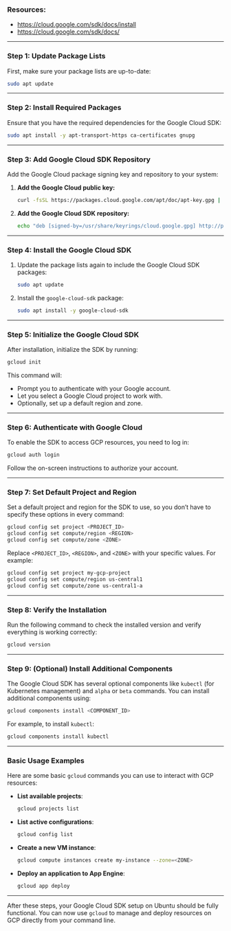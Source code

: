 ### Resources:
- https://cloud.google.com/sdk/docs/install
- https://cloud.google.com/sdk/docs/

---

### Step 1: Update Package Lists
First, make sure your package lists are up-to-date:
```bash
sudo apt update
```

---

### Step 2: Install Required Packages
Ensure that you have the required dependencies for the Google Cloud SDK:
```bash
sudo apt install -y apt-transport-https ca-certificates gnupg
```

---

### Step 3: Add Google Cloud SDK Repository
Add the Google Cloud package signing key and repository to your system:

1. **Add the Google Cloud public key:**
   ```bash
   curl -fsSL https://packages.cloud.google.com/apt/doc/apt-key.gpg | sudo gpg --dearmor -o /usr/share/keyrings/cloud.google.gpg
   ```

2. **Add the Google Cloud SDK repository:**
   ```bash
   echo "deb [signed-by=/usr/share/keyrings/cloud.google.gpg] http://packages.cloud.google.com/apt cloud-sdk main" | sudo tee -a /etc/apt/sources.list.d/google-cloud-sdk.list
   ```

---

### Step 4: Install the Google Cloud SDK
1. Update the package lists again to include the Google Cloud SDK packages:
   ```bash
   sudo apt update
   ```

2. Install the `google-cloud-sdk` package:
   ```bash
   sudo apt install -y google-cloud-sdk
   ```

---

### Step 5: Initialize the Google Cloud SDK
After installation, initialize the SDK by running:
```bash
gcloud init
```

This command will:

- Prompt you to authenticate with your Google account.
- Let you select a Google Cloud project to work with.
- Optionally, set up a default region and zone.

---

### Step 6: Authenticate with Google Cloud
To enable the SDK to access GCP resources, you need to log in:

```bash
gcloud auth login
```

Follow the on-screen instructions to authorize your account.

---

### Step 7: Set Default Project and Region
Set a default project and region for the SDK to use, so you don’t have to specify these options in every command:

```bash
gcloud config set project <PROJECT_ID>
gcloud config set compute/region <REGION>
gcloud config set compute/zone <ZONE>
```

Replace `<PROJECT_ID>`, `<REGION>`, and `<ZONE>` with your specific values. For example:
```bash
gcloud config set project my-gcp-project
gcloud config set compute/region us-central1
gcloud config set compute/zone us-central1-a
```

---

### Step 8: Verify the Installation
Run the following command to check the installed version and verify everything is working correctly:
```bash
gcloud version
```

---

### Step 9: (Optional) Install Additional Components
The Google Cloud SDK has several optional components like `kubectl` (for Kubernetes management) and `alpha` or `beta` commands. You can install additional components using:

```bash
gcloud components install <COMPONENT_ID>
```

For example, to install `kubectl`:
```bash
gcloud components install kubectl
```

---

### Basic Usage Examples

Here are some basic `gcloud` commands you can use to interact with GCP resources:

- **List available projects**:
  ```bash
  gcloud projects list
  ```

- **List active configurations**:
  ```bash
  gcloud config list
  ```

- **Create a new VM instance**:
  ```bash
  gcloud compute instances create my-instance --zone=<ZONE>
  ```

- **Deploy an application to App Engine**:
  ```bash
  gcloud app deploy
  ```

---

After these steps, your Google Cloud SDK setup on Ubuntu should be fully functional. You can now use `gcloud` to manage and deploy resources on GCP directly from your command line.
